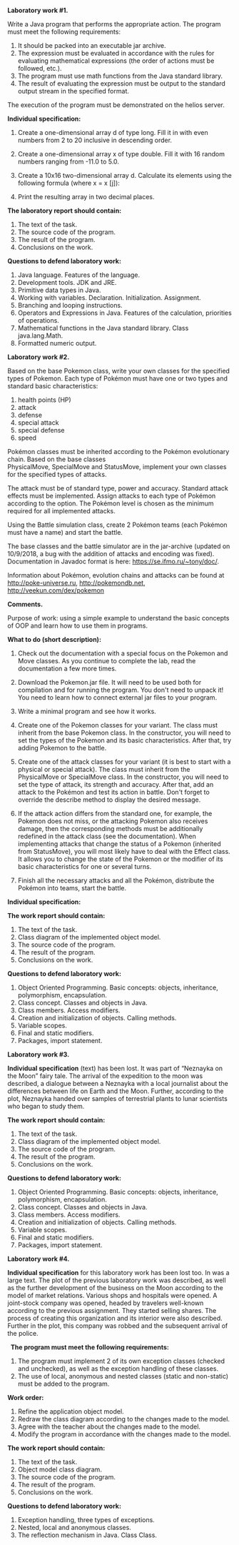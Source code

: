 ﻿**Laboratory work #1.**

Write a Java program that performs the appropriate action. The program must meet the following requirements:

1. It should be packed into an executable jar archive.
1. The expression must be evaluated in accordance with the rules for evaluating mathematical expressions (the order of actions must be followed, etc.).
1. The program must use math functions from the Java standard library.
1. The result of evaluating the expression must be output to the standard output stream in the specified format.

The execution of the program must be demonstrated on the  helios server.

**Individual specification:**

1. Create a one-dimensional array d of type long. Fill it in with even numbers from 2 to 20 inclusive in descending order.
1. Create a one-dimensional array x of type double. Fill it with 16 random numbers ranging from -11.0 to 5.0.
1. Create a 10x16 two-dimensional array d. Calculate its elements using the following formula (where x = x [j]):

1. Print the resulting array in two decimal places.

**The laboratory report should contain:**

1. The text of the task.
1. The source code of the program.
1. The result of the program.
1. Conclusions on the work.

**Questions to defend laboratory work:**

1. Java language. Features of the language.
1. Development tools. JDK and JRE.
1. Primitive data types in Java.
1. Working with variables. Declaration. Initialization. Assignment.
1. Branching and looping instructions.
1. Operators and Expressions in Java. Features of the calculation, priorities of operations.
1. Mathematical functions in the Java standard library. Class java.lang.Math.
1. Formatted numeric output.

**Laboratory work #2.**

Based on the base Pokemon class, write your own classes for the specified types of Pokemon. Each type of Pokémon must have one or two types and standard basic characteristics:

1. health points (HP)
1. attack
1. defense
1. special attack
1. special defense
1. speed

Pokémon classes must be inherited according to the Pokémon evolutionary chain. Based on the base classes  PhysicalMove, SpecialMove and StatusMove, implement your own classes for the specified types of attacks.

The attack must be of standard type, power and accuracy. Standard attack effects must be implemented. Assign attacks to each type of Pokémon according to the option. The Pokémon level is chosen as the minimum required for all implemented attacks.

Using the Battle simulation class, create 2 Pokémon teams (each Pokémon must have a name) and start the battle.

The base classes and the battle simulator are in the jar-archive (updated on 10/9/2018, a bug with the addition of attacks and encoding was fixed). Documentation in Javadoc format is here: <https://se.ifmo.ru/~tony/doc/>. 

Information about Pokémon, evolution chains and attacks can be found at http://poke-universe.ru, http://pokemondb.net, http://veekun.com/dex/pokemon

**Comments.**

Purpose of work: using a simple example to understand the basic concepts of OOP and learn how to use them in programs.

**What to do (short description):**

1. Check out the documentation with a special focus on the Pokemon and Move classes. As you continue to complete the lab, read the documentation a few more times.
1. Download the Pokemon.jar file. It will need to be used both for compilation and for running the program. You don't need to unpack it! You need to learn how to connect external jar files to your program.
1. Write a minimal program and see how it works.

1. Create one of the Pokemon classes for your variant. The class must inherit from the base Pokemon class. In the constructor, you will need to set the types of the Pokemon and its basic characteristics. After that, try adding Pokemon to the battle.
1. Create one of the attack classes for your variant (it is best to start with a physical or special attack). The class must inherit from the PhysicalMove or SpecialMove class. In the constructor, you will need to set the type of attack, its strength and accuracy. After that, add an attack to the Pokémon and test its action in battle. Don't forget to override the describe method to display the desired message.
1. If the attack action differs from the standard one, for example, the Pokemon does not miss, or the attacking Pokemon also receives damage, then the corresponding methods must be additionally redefined in the attack class (see the documentation). When implementing attacks that change the status of a Pokemon (inherited from StatusMove), you will most likely have to deal with the Effect class. It allows you to change the state of the Pokemon or the modifier of its basic characteristics for one or several turns.
1. Finish all the necessary attacks and all the Pokémon, distribute the Pokémon into teams, start the battle.

**Individual specification:** 

**The work report should contain:**

1. The text of the task.
1. Class diagram of the implemented object model.
1. The source code of the program.
1. The result of the program.
1. Conclusions on the work.

**Questions to defend laboratory work:**

1. Object Oriented Programming. Basic concepts: objects, inheritance, polymorphism, encapsulation.
1. Class concept. Classes and objects in Java.
1. Class members. Access modifiers.
1. Creation and initialization of objects. Calling methods.
1. Variable scopes.
1. Final and static modifiers.
1. Packages, import statement.

**Laboratory work #3.** 

**Individual specification** (text) has been lost. It was part of “Neznayka on the Moon” fairy tale. The arrival of the expedition to the moon was described, a dialogue between a Neznayka with a local journalist about the differences between life on Earth and the Moon. Further, according to the plot, Neznayka handed over samples of terrestrial plants to lunar scientists who began to study them.

**The work report should contain:**

1. The text of the task.
1. Class diagram of the implemented object model.
1. The source code of the program.
1. The result of the program.
1. Conclusions on the work.

**Questions to defend laboratory work:**

1. Object Oriented Programming. Basic concepts: objects, inheritance, polymorphism, encapsulation.
1. Class concept. Classes and objects in Java.
1. Class members. Access modifiers.
1. Creation and initialization of objects. Calling methods.
1. Variable scopes.
1. Final and static modifiers.
1. Packages, import statement.

**Laboratory work #4.**

**Individual specification** for this laboratory work has been lost too. In was a large text. The plot of the previous laboratory work was described, as well as the further development of the business on the Moon according to the model of market relations. Various shops and hospitals were opened. A joint-stock company was opened, headed by travelers well-known according to the previous assignment. They started selling shares. The process of creating this organization and its interior were also described. Further in the plot, this company was robbed and the subsequent arrival of the police.

` `**The program must meet the following requirements:**

1. The program must implement 2 of its own exception classes (checked and unchecked), as well as the exception handling of these classes.
1. The use of local, anonymous and nested classes (static and non-static) must be added to the program.

**Work order:**

1. Refine the application object model.
1. Redraw the class diagram according to the changes made to the model.
1. Agree with the teacher about the changes made to the model.
1. Modify the program in accordance with the changes made to the model.

**The work report should contain:**

1. The text of the task.
1. Object model class diagram.
1. The source code of the program.
1. The result of the program.
1. Conclusions on the work.

**Questions to defend laboratory work:**

1. Exception handling, three types of exceptions.
1. Nested, local and anonymous classes.
1. The reflection mechanism in Java. Class Class.
